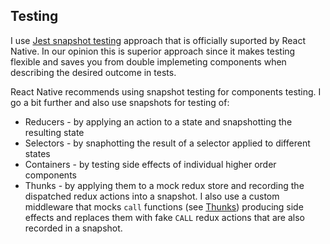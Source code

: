 ## Testing

I use [Jest snapshot testing](https://facebook.github.io/jest/blog/2016/07/27/jest-14.html) 
approach that is officially suported by React Native. In our opinion this is superior approach
 since it makes testing flexible and saves you from double implemeting components when
 describing the desired outcome in tests.
 
 React Native recommends using snapshot testing for components testing. I go a bit further
 and also use snapshots for testing of:
 - Reducers - by applying an action to a state and snapshotting the resulting state  
 - Selectors - by snaphotting the result of a selector applied to different states
 - Containers - by testing side effects of individual higher order components
 - Thunks - by applying them to a mock redux store and recording the dispatched
 redux actions into a snapshot. I also use a custom middleware that mocks `call` functions
 (see [Thunks](Thunks.md)) producing side effects and replaces them with fake `CALL`
 redux actions that are also recorded in a snapshot.
 
